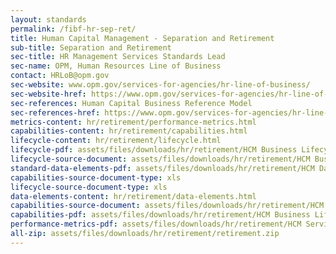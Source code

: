 ```yaml
---
layout: standards
permalink: /fibf-hr-sep-ret/
title: Human Capital Management - Separation and Retirement
sub-title: Separation and Retirement
sec-title: HR Management Services Standards Lead
sec-name: OPM, Human Resources Line of Business
contact: HRLoB@opm.gov
sec-website: www.opm.gov/services-for-agencies/hr-line-of-business/
sec-website-href: https://www.opm.gov/services-for-agencies/hr-line-of-business/
sec-references: Human Capital Business Reference Model
sec-references-href: https://www.opm.gov/services-for-agencies/hr-line-of-business/hc-business-reference-model/
metrics-content: hr/retirement/performance-metrics.html
capabilities-content: hr/retirement/capabilities.html
lifecycle-content: hr/retirement/lifecycle.html
lifecycle-pdf: assets/files/downloads/hr/retirement/HCM Business Lifecycle and Capabilities_A6 (Separation and Retirement).xlsx
lifecycle-source-document: assets/files/downloads/hr/retirement/HCM Business Lifecycle and Capabilities_A6 (Separation and Retirement).xlsx
standard-data-elements-pdf: assets/files/downloads/hr/retirement/HCM Data Standards_A6 (Separation and Retirement).xlsx
capabilities-source-document-type: xls
lifecycle-source-document-type: xls
data-elements-content: hr/retirement/data-elements.html
capabilities-source-document: assets/files/downloads/hr/retirement/HCM Business Lifecycle and Capabilities_A6 (Separation and Retirement).xlsx
capabilities-pdf: assets/files/downloads/hr/retirement/HCM Business Lifecycle and Capabilities_A6 (Separation and Retirement).xlsx
performance-metrics-pdf: assets/files/downloads/hr/retirement/HCM Service Measures_A6 (Separation and Retirement).xlsx
all-zip: assets/files/downloads/hr/retirement/retirement.zip
---
```

